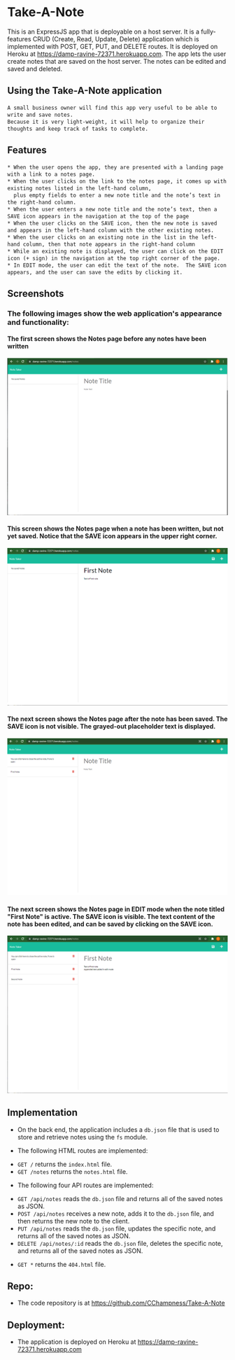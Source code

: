 # Take-A-Note

This is an ExpressJS app that is deployable on a host server.  It is a fully-features CRUD (Create, Read, Update, Delete) application which is implemented with POST, GET, PUT, and DELETE routes.  It is deployed on Heroku at https://damp-ravine-72371.herokuapp.com.  The app lets the user create notes that are saved on the host server.  The notes can be edited and saved and deleted.

## Using the Take-A-Note application

```
A small business owner will find this app very useful to be able to write and save notes.
Because it is very light-weight, it will help to organize their thoughts and keep track of tasks to complete.
```

## Features

```
* When the user opens the app, they are presented with a landing page with a link to a notes page.
* When the user clicks on the link to the notes page, it comes up with existing notes listed in the left-hand column,
  plus empty fields to enter a new note title and the note’s text in the right-hand column.
* When the user enters a new note title and the note’s text, then a SAVE icon appears in the navigation at the top of the page
* When the user clicks on the SAVE icon, then the new note is saved and appears in the left-hand column with the other existing notes.
* When the user clicks on an existing note in the list in the left-hand column, then that note appears in the right-hand column
* While an existing note is displayed, the user can click on the EDIT icon (+ sign) in the navigation at the top right corner of the page.
* In EDIT mode, the user can edit the text of the note.  The SAVE icon appears, and the user can save the edits by clicking it.
```

## Screenshots

### The following images show the web application's appearance and functionality:


#### The first screen shows the Notes page before any notes have been written
![No notes](./images/NoNotes.png)


#### This screen shows the Notes page when a note has been written, but not yet saved.  Notice that the SAVE icon appears in the upper right corner.
![First](./images/First.png)


#### The next screen shows the Notes page after the note has been saved.  The SAVE icon is not visible.  The grayed-out placeholder text is displayed.
![FirstSaved](./images/FirstSaved.png)


#### The next screen shows the Notes page in EDIT mode when the note titled "First Note" is active.  The SAVE icon is visible.  The text content of the note has been edited, and can be saved by clicking on the SAVE icon.
![Edited](./images/Edited.png)


## Implementation

* On the back end, the application includes a `db.json` file that is used to store and retrieve notes using the `fs` module.

* The following HTML routes are implemented:
- `GET /` returns the `index.html` file.
- `GET /notes` returns the `notes.html` file.

* The following four API routes are implemented:
- `GET /api/notes` reads the `db.json` file and returns all of the saved notes as JSON.
- `POST /api/notes` receives a new note, adds it to the `db.json` file, and then returns the new note to the client.
- `PUT /api/notes` reads the `db.json` file, updates the specific note, and returns all of the saved notes as JSON.
- `DELETE /api/notes/:id` reads the `db.json` file, deletes the specific note, and returns all of the saved notes as JSON.

* `GET *` returns the `404.html` file.

## Repo:
* The code repository is at https://github.com/CChampness/Take-A-Note
## Deployment:
* The application is deployed on Heroku at https://damp-ravine-72371.herokuapp.com

